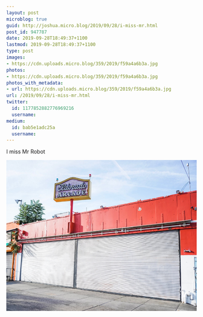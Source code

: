 ```yaml
---
layout: post
microblog: true
guid: http://joshua.micro.blog/2019/09/28/i-miss-mr.html
post_id: 947787
date: 2019-09-28T18:49:37+1100
lastmod: 2019-09-28T18:49:37+1100
type: post
images:
- https://cdn.uploads.micro.blog/359/2019/f59a4a6b3a.jpg
photos:
- https://cdn.uploads.micro.blog/359/2019/f59a4a6b3a.jpg
photos_with_metadata:
- url: https://cdn.uploads.micro.blog/359/2019/f59a4a6b3a.jpg
url: /2019/09/28/i-miss-mr.html
twitter:
  id: 1177852882776969216
  username: 
medium:
  id: bab5e1adc25a
  username: 
---
```

I miss Mr Robot

<img src="uploads/2019/f59a4a6b3a.jpg" width="600" height="400" alt="" />

